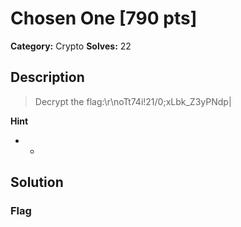 # Chosen One [790 pts]

**Category:** Crypto
**Solves:** 22

## Description
>Decrypt the flag:\r\noTt74i!21/0;xLbk_Z3yPNdp|

**Hint**
* -

## Solution

### Flag

